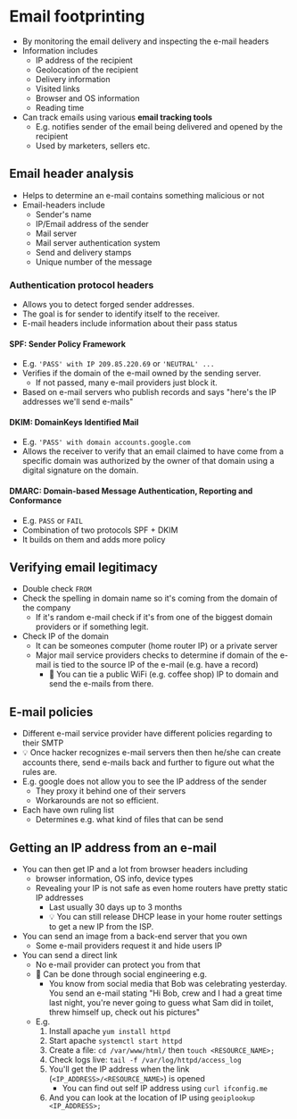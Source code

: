 # Email footprinting

- By monitoring the email delivery and inspecting the e-mail headers
- Information includes
  - IP address of the recipient
  - Geolocation of the recipient
  - Delivery information
  - Visited links
  - Browser and OS information
  - Reading time
- Can track emails using various **email tracking tools**
  - E.g. notifies sender of the email being delivered and opened by the recipient
  - Used by marketers, sellers etc.

## Email header analysis

- Helps to determine an e-mail contains something malicious or not
- Email-headers include
  - Sender's name
  - IP/Email address of the sender
  - Mail server
  - Mail server authentication system
  - Send and delivery stamps
  - Unique number of the message

### Authentication protocol headers

- Allows you to detect forged sender addresses.
- The goal is for sender to identify itself to the receiver.
- E-mail headers include information about their pass status

#### SPF: Sender Policy Framework

- E.g. `'PASS' with IP 209.85.220.69` or `'NEUTRAL' ...`
- Verifies if the domain of the e-mail owned by the sending server.
  - If not passed, many e-mail providers just block it.
- Based on e-mail servers who publish records and says "here's the IP addresses we'll send e-mails"

#### DKIM: DomainKeys Identified Mail

- E.g. `'PASS' with domain accounts.google.com`
- Allows the receiver to verify that an email claimed to have come from a specific domain was authorized by the owner of that domain using a digital signature on the domain.

#### DMARC: Domain-based Message Authentication, Reporting and Conformance

- E.g. `PASS` or `FAIL`
- Combination of two protocols SPF + DKIM
- It builds on them and adds more policy

## Verifying email legitimacy

- Double check `FROM`
- Check the spelling in domain name so it's coming from the domain of the company
  - If it's random e-mail check if it's from one of the biggest domain providers or if something legit.
- Check IP of the domain
  - It can be someones computer (home router IP) or a private server
  - Major mail service providers checks to determine if domain of the e-mail is tied to the source IP of the e-mail (e.g. have a record)
    - 🤗 You can tie a public WiFi (e.g. coffee shop) IP to domain and send the e-mails from there.

## E-mail policies

- Different e-mail service provider have different policies regarding to their SMTP
- 💡 Once hacker recognizes e-mail servers then then he/she can create accounts there, send e-mails back and further to figure out what the rules are.
- E.g. google does not allow you to see the IP address of the sender
  - They proxy it behind one of their servers
  - Workarounds are not so efficient.
- Each have own ruling list
  - Determines e.g. what kind of files that can be send

## Getting an IP address from an e-mail

- You can then get IP and a lot from browser headers including
  - browser information, OS info, device types
  - Revealing your IP is not safe as even home routers have pretty static IP addresses
    - Last usually 30 days up to 3 months
    - 💡 You can still release DHCP lease in your home router settings to get a new IP from the ISP.
- You can send an image from a back-end server that you own
  - Some e-mail providers request it and hide users IP
- You can send a direct link
  - No e-mail provider can protect you from that
  - 🤗 Can be done through social engineering e.g.
    - You know from social media that Bob was celebrating yesterday. You send an e-mail stating "Hi Bob, crew and I had a great time last night, you're never going to guess what Sam did in toilet, threw himself up, check out his pictures"
  - E.g.
    1. Install apache `yum install httpd`
    2. Start apache `systemctl start httpd`
    3. Create a file: `cd /var/www/html/` then `touch <RESOURCE_NAME>;`
    4. Check logs live: `tail -f /var/log/httpd/access_log`
    5. You'll get the IP address when the link (`<IP_ADDRESS>/<RESOURCE_NAME>`) is opened
       - You can find out self IP address using `curl ifconfig.me`
    6. And you can look at the location of IP using `geoiplookup <IP_ADDRESS>;`
